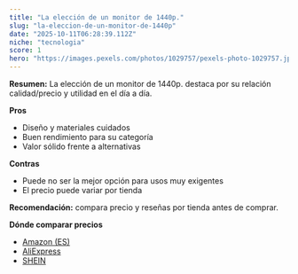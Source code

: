 ```yaml
---
title: "La elección de un monitor de 1440p."
slug: "la-eleccion-de-un-monitor-de-1440p"
date: "2025-10-11T06:28:39.112Z"
niche: "tecnologia"
score: 1
hero: "https://images.pexels.com/photos/1029757/pexels-photo-1029757.jpeg?auto=compress&cs=tinysrgb&fit=crop&h=627&w=1200&auto=compress&cs=tinysrgb&w=1200&h=675&fit=crop"
---
```


**Resumen:** La elección de un monitor de 1440p. destaca por su relación calidad/precio y utilidad en el día a día.

**Pros**
- Diseño y materiales cuidados
- Buen rendimiento para su categoría
- Valor sólido frente a alternativas

**Contras**
- Puede no ser la mejor opción para usos muy exigentes
- El precio puede variar por tienda

**Recomendación:** compara precio y reseñas por tienda antes de comprar.

**Dónde comparar precios**
- [Amazon (ES)](https://www.amazon.es/s?k=La%20elecci%C3%B3n%20de%20un%20monitor%20de%201440p.&tag=teknovashop25-21)
- [AliExpress](https://www.aliexpress.com/wholesale?SearchText=La%20elecci%C3%B3n%20de%20un%20monitor%20de%201440p.)
- [SHEIN](https://www.shein.com/pdsearch/La%20elecci%C3%B3n%20de%20un%20monitor%20de%201440p.)